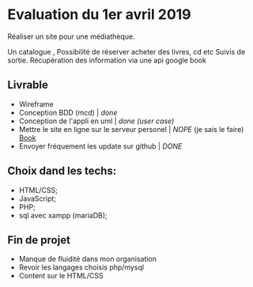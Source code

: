 # Evaluation du 1er avril 2019

Réaliser un site pour une médiathèque.

Un catalogue ,
Possibilité de réserver acheter des livres, cd etc
Suivis de sortie.
Récupération des information via une api google book

## Livrable

- Wireframe
- Conception BDD (mcd) | *done*
- Conception de l'appli en uml | *done (user case)*
- Mettre le site en ligne sur le serveur personel | *NOPE* (je sais le faire) [Book](http://www.rubenavone.fr)
- Envoyer fréquement les update sur github | *DONE*

## Choix dand les techs:

- HTML/CSS;
- JavaScript;
- PHP;
- sql avec xampp (mariaDB);

## Fin de projet

- Manque de fluidité dans mon organisation
- Revoir les langages choisis php/mysql
- Content sur le HTML/CSS

